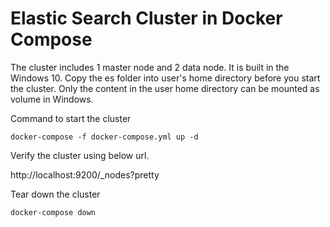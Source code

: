 # Elastic Search Cluster in Docker Compose

The cluster includes 1 master node and 2 data node. It is built in the Windows 10. Copy the es folder into user's home directory before you start the cluster. Only the content in the user home directory can be mounted as volume in Windows.



Command to start the cluster

```shell
docker-compose -f docker-compose.yml up -d
```



Verify the cluster using below url.

http://localhost:9200/_nodes?pretty



Tear down the cluster

```shell
docker-compose down
```


